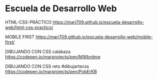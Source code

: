 # Escuela de Desarrollo Web

HTML-CSS-PRÁCTICO https://mari709.github.io/escuela-desarrollo-web/html-css-practico/

MOBILE FIRST https://mari709.github.io/escuela-desarrollo-web/mobile-first/

DIBUJANDO CON CSS calabaza https://codepen.io/marprojects/pen/MWbrdmq

DIBUJANDO CON CSS reto #dibujartecss https://codepen.io/marprojects/pen/PobErKB

